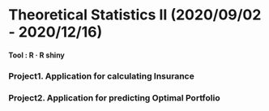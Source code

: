 # Theoretical Statistics Ⅱ (2020/09/02 - 2020/12/16)   
  
#### Tool : R · R shiny
  
### Project1. Application for calculating Insurance  
  
### Project2. Application for predicting Optimal Portfolio
  
  
